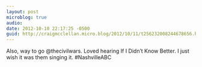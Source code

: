 ```yaml
---
layout: post
microblog: true
audio: 
date: 2012-10-10 22:17:25 -0500
guid: http://craigmcclellan.micro.blog/2012/10/11/t256232008244678656.html
---
```

Also, way to go @thecivilwars. Loved hearing If I Didn’t Know Better. I just wish it was them singing it. #NashvilleABC
